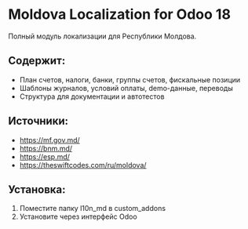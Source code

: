 # Moldova Localization for Odoo 18

Полный модуль локализации для Республики Молдова.

## Содержит:
- План счетов, налоги, банки, группы счетов, фискальные позиции
- Шаблоны журналов, условий оплаты, demo-данные, переводы
- Структура для документации и автотестов

## Источники:
- https://mf.gov.md/
- https://bnm.md/
- https://esp.md/
- https://theswiftcodes.com/ru/moldova/

## Установка:
1. Поместите папку l10n_md в custom_addons
2. Установите через интерфейс Odoo
